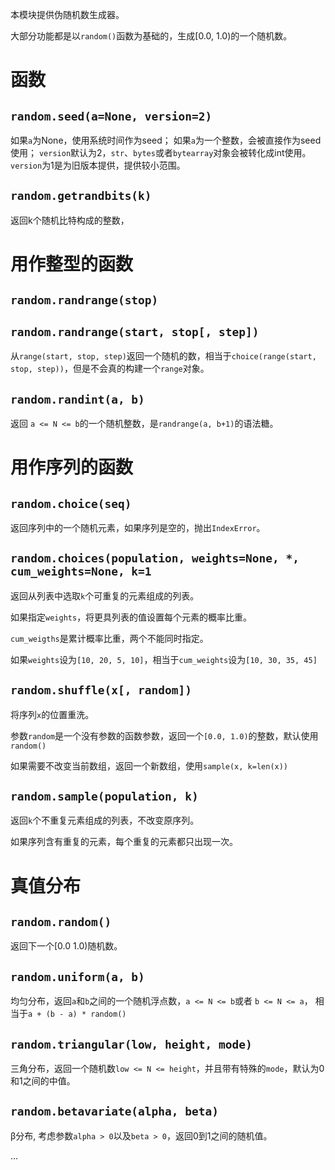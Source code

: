 本模块提供伪随机数生成器。

大部分功能都是以`random()`函数为基础的，生成[0.0, 1.0)的一个随机数。

# 函数
## `random.seed(a=None, version=2)`

如果`a`为None，使用系统时间作为seed；
如果`a`为一个整数，会被直接作为seed使用；
`version`默认为2，`str`、`bytes`或者`bytearray`对象会被转化成int使用。 
`version`为1是为旧版本提供，提供较小范围。

## `random.getrandbits(k)`

返回k个随机比特构成的整数，

# 用作整型的函数
## `random.randrange(stop)`
## `random.randrange(start, stop[, step])`

从`range(start, stop, step)`返回一个随机的数，相当于`choice(range(start, stop, step))`，但是不会真的构建一个`range`对象。

## `random.randint(a, b)`

返回 `a <= N <= b`的一个随机整数，是`randrange(a, b+1)`的语法糖。

# 用作序列的函数
## `random.choice(seq)`

返回序列中的一个随机元素，如果序列是空的，抛出`IndexError`。

## `random.choices(population, weights=None, *, cum_weights=None, k=1`

返回从列表中选取`k`个可重复的元素组成的列表。

如果指定`weights`，将更具列表的值设置每个元素的概率比重。

`cum_weigths`是累计概率比重，两个不能同时指定。

如果`weights`设为`[10, 20, 5, 10]`，相当于`cum_weights`设为`[10, 30, 35, 45]`

## `random.shuffle(x[, random])`

将序列`x`的位置重洗。

参数`random`是一个没有参数的函数参数，返回一个`[0.0, 1.0)`的整数，默认使用`random()`

如果需要不改变当前数组，返回一个新数组，使用`sample(x, k=len(x))`

## `random.sample(population, k)`

返回`k`个不重复元素组成的列表，不改变原序列。

如果序列含有重复的元素，每个重复的元素都只出现一次。

# 真值分布
## `random.random()`

返回下一个[0.0 1.0)随机数。

## `random.uniform(a, b)`

均匀分布，返回`a`和`b`之间的一个随机浮点数，`a <= N <= b`或者 `b <= N <= a`， 相当于`a + (b - a) * random()`

## `random.triangular(low, height, mode)`

三角分布，返回一个随机数`low <= N <= height`，并且带有特殊的`mode`，默认为0和1之间的中值。

## `random.betavariate(alpha, beta)`

β分布, 考虑参数`alpha > 0`以及`beta > 0`，返回0到1之间的随机值。

...
